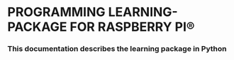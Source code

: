 # PROGRAMMING LEARNING-PACKAGE FOR RASPBERRY PI®

### This documentation describes the learning package in Python

